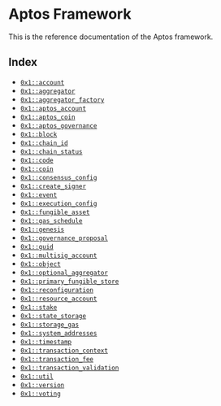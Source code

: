
<a name="@Aptos_Framework_0"></a>

# Aptos Framework


This is the reference documentation of the Aptos framework.


<a name="@Index_1"></a>

## Index


-  [`0x1::account`](account.md#0x1_account)
-  [`0x1::aggregator`](aggregator.md#0x1_aggregator)
-  [`0x1::aggregator_factory`](aggregator_factory.md#0x1_aggregator_factory)
-  [`0x1::aptos_account`](aptos_account.md#0x1_aptos_account)
-  [`0x1::aptos_coin`](aptos_coin.md#0x1_aptos_coin)
-  [`0x1::aptos_governance`](aptos_governance.md#0x1_aptos_governance)
-  [`0x1::block`](block.md#0x1_block)
-  [`0x1::chain_id`](chain_id.md#0x1_chain_id)
-  [`0x1::chain_status`](chain_status.md#0x1_chain_status)
-  [`0x1::code`](code.md#0x1_code)
-  [`0x1::coin`](coin.md#0x1_coin)
-  [`0x1::consensus_config`](consensus_config.md#0x1_consensus_config)
-  [`0x1::create_signer`](create_signer.md#0x1_create_signer)
-  [`0x1::event`](event.md#0x1_event)
-  [`0x1::execution_config`](execution_config.md#0x1_execution_config)
-  [`0x1::fungible_asset`](fungible_asset.md#0x1_fungible_asset)
-  [`0x1::gas_schedule`](gas_schedule.md#0x1_gas_schedule)
-  [`0x1::genesis`](genesis.md#0x1_genesis)
-  [`0x1::governance_proposal`](governance_proposal.md#0x1_governance_proposal)
-  [`0x1::guid`](guid.md#0x1_guid)
-  [`0x1::multisig_account`](multisig_account.md#0x1_multisig_account)
-  [`0x1::object`](object.md#0x1_object)
-  [`0x1::optional_aggregator`](optional_aggregator.md#0x1_optional_aggregator)
-  [`0x1::primary_fungible_store`](primary_fungible_store.md#0x1_primary_fungible_store)
-  [`0x1::reconfiguration`](reconfiguration.md#0x1_reconfiguration)
-  [`0x1::resource_account`](resource_account.md#0x1_resource_account)
-  [`0x1::stake`](stake.md#0x1_stake)
-  [`0x1::state_storage`](state_storage.md#0x1_state_storage)
-  [`0x1::storage_gas`](storage_gas.md#0x1_storage_gas)
-  [`0x1::system_addresses`](system_addresses.md#0x1_system_addresses)
-  [`0x1::timestamp`](timestamp.md#0x1_timestamp)
-  [`0x1::transaction_context`](transaction_context.md#0x1_transaction_context)
-  [`0x1::transaction_fee`](transaction_fee.md#0x1_transaction_fee)
-  [`0x1::transaction_validation`](transaction_validation.md#0x1_transaction_validation)
-  [`0x1::util`](util.md#0x1_util)
-  [`0x1::version`](version.md#0x1_version)
-  [`0x1::voting`](voting.md#0x1_voting)


[move-book]: https://aptos.dev/guides/move-guides/book/SUMMARY
